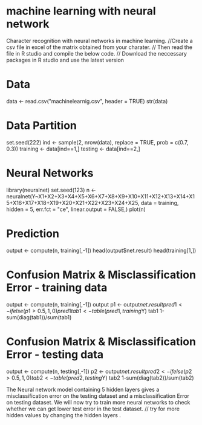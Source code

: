 # machine learning with neural network
Character recognition with neural networks in machine learning.
//Create a csv file in excel of the matrix obtained from your charater.
// Then read the file in R studio and compile the below code.
// Download the neccessary packages in R studio and use the latest version
# Data

data <- read.csv("machinelearnig.csv", header = TRUE)
str(data)



# Data Partition
set.seed(222)
ind <- sample(2, nrow(data), replace = TRUE, prob = c(0.7, 0.3))
training <- data[ind==1,]
testing <- data[ind==2,]

# Neural Networks
library(neuralnet)
set.seed(123)
n <- neuralnet(Y~X1+X2+X3+X4+X5+X6+X7+X8+X9+X10+X11+X12+X13+X14+X15+X16+X17+X18+X19+X20+X21+X22+X23+X24+X25,
               data = training,
               hidden = 5,
               err.fct = "ce",
               linear.output = FALSE,)
plot(n)

# Prediction
output <- compute(n, training[,-1])
head(output$net.result)
head(training[1,])



# Confusion Matrix & Misclassification Error - training data
output <- compute(n, training[,-1])
output
p1 <- output$net.result
pred1 <- ifelse(p1>0.5, 1, 0)
pred1
tab1 <- table(pred1, training$Y)
tab1
1-sum(diag(tab1))/sum(tab1)

# Confusion Matrix & Misclassification Error - testing data
output <- compute(n, testing[,-1])
p2 <- output$net.result
pred2 <- ifelse(p2>0.5, 1, 0)
tab2 <- table(pred2, testing$Y)
tab2
1-sum(diag(tab2))/sum(tab2)

The Neural network model containing 5 hidden layers gives a misclassification error on the testing dataset and a misclassification Error  on testing dataset. We will now try to train more neural networks to check whether we can get lower test error in the test dataset.
// try for more hidden values by changing the hidden layers .
